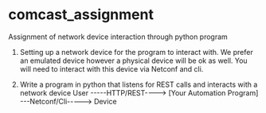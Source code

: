 # comcast_assignment
Assignment of network device interaction through python program

1. Setting up a network device for the program to interact with.
We prefer an emulated device however a physical device will be ok as well.
You will need to interact with this device via Netconf and cli.

2. Write a program in python that listens for REST calls and interacts with a network device
User -----HTTP/REST----> [Your Automation Program] ---Netconf/Cli-----> Device
